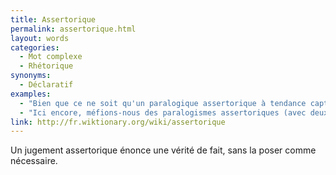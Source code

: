 ```yaml
---
title: Assertorique
permalink: assertorique.html
layout: words
categories:
  - Mot complexe
  - Rhétorique
synonyms:
  - Déclaratif
examples:
  - "Bien que ce ne soit qu'un paralogique assertorique à tendance captieuse."
  - "Ici encore, méfions-nous des paralogismes assertoriques (avec deux s)."
link: http://fr.wiktionary.org/wiki/assertorique
---
```


Un jugement assertorique énonce une vérité de fait, sans la poser comme nécessaire.
